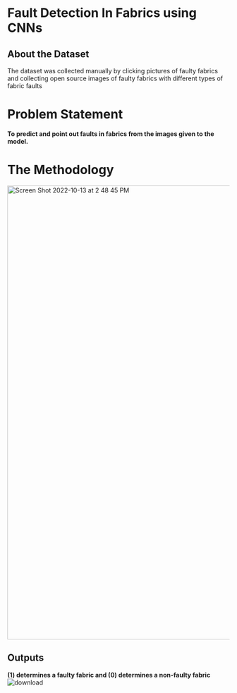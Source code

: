 # **Fault Detection In Fabrics using CNNs**

## About the Dataset

The dataset was collected manually by clicking pictures of faulty fabrics and collecting open source images of faulty fabrics with different types of fabric faults

# Problem Statement

**To predict and point out faults in fabrics from the images given to the model.**

# The Methodology
<img width="1030" alt="Screen Shot 2022-10-13 at 2 48 45 PM" src="https://user-images.githubusercontent.com/64483176/195681159-ff0d5d74-b394-4ffb-a924-ccc8ca211c48.png">

## Outputs
**(1) determines a faulty fabric and (0) determines a non-faulty fabric**
![download](https://user-images.githubusercontent.com/64483176/195681889-cd68f15f-cbd2-4547-b571-f422669d1619.png)
